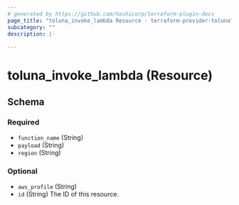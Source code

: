 ```yaml
---
# generated by https://github.com/hashicorp/terraform-plugin-docs
page_title: "toluna_invoke_lambda Resource - terraform-provider-toluna"
subcategory: ""
description: |-
  
---
```


# toluna_invoke_lambda (Resource)





<!-- schema generated by tfplugindocs -->
## Schema

### Required

- `function_name` (String)
- `payload` (String)
- `region` (String)

### Optional

- `aws_profile` (String)
- `id` (String) The ID of this resource.



